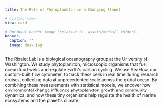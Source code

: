 ```yaml
---
title: The Role of Phytoplankton in a Changing Planet

# Listing view
view: card

# Optional header image (relative to `assets/media/` folder).
banner:
  caption: ''
  image: dusk.jpg
---  
```

The Ribalet Lab is a biological oceanography group at the University of Washington. We study phytoplankton, microscopic organisms that fuel ocean food webs and regulate Earth's carbon cycling. We use SeaFlow, our custom-built flow cytometer, to track these cells in real time during research cruises, collecting data at unprecedented scale across the global ocean. By combining these measurements with statistical models, we uncover how environmental change influence phytoplankton growth and community dynamics, and how these tiny organisms help regulate the health of marine ecosystems and the planet's climate.

<br>